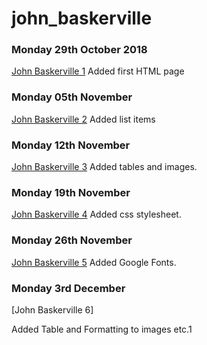 # john_baskerville

### Monday 29th October 2018

[John Baskerville 1](https://ailsiseburns.github.io/john_baskerville/baskerville1) Added first HTML page 
 
### Monday 05th November 
 
 [John Baskerville 2](https://ailsiseburns.github.io/john_baskerville/baskerville2)
 Added list items 
 
 ### Monday 12th November
 
  [John Baskerville 3]( https://ailsiseburns.github.io/john_baskerville/baskerville3.html)
 Added tables and images.
 
 ### Monday 19th November
 
  [John Baskerville 4]( https://ailsiseburns.github.io/john_baskerville/baskerville4.html)
 Added css stylesheet.
 
 ### Monday 26th November 
 
 [John Baskerville 5]( https://ailsiseburns.github.io/john_baskerville/baskerville5.html)
 Added Google Fonts.

### Monday 3rd December
[John Baskerville 6]

Added Table and Formatting to images etc.1